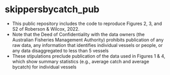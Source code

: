 # skippersbycatch_pub

- This public repository includes the code to reproduce Figures 2, 3, and S2 of Roberson & Wilcox, 2022. 
- Note that the Deed of Confidentiality with the data owners (the Australian Fisheries Management Authority) prohibits publication of any raw data, any information that identifies individual vessels or people, or any data disaggregated to less than 5 vessels
- These stipulations preclude publication of the data used in Figures 1 & 4, which show summary statistics (e.g., average catch and average bycatch) for individual vessels

